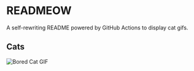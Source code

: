 # READMEOW

A self-rewriting README powered by GitHub Actions to display cat gifs.

## Cats

![Bored Cat GIF](https://media4.giphy.com/media/v1.Y2lkPTlhY2QwMmRhamRrcGFmMGkxenRreHp1Z256d3M5aDZjdHVxOG1hYXZ6Ym1ra3F2ciZlcD12MV9naWZzX3NlYXJjaCZjdD1n/mlvseq9yvZhba/200.gif)
